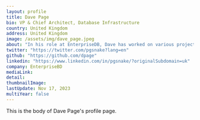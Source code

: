 ```yaml
---
layout: profile
title: Dave Page
bio: VP & Chief Architect, Database Infrastructure
country: United Kingdom
address: United Kingdom
image: /assets/img/dave_page.jpeg
about: "In his role at EnterpriseDB, Dave has worked on various projects, including developing multi-platform installer technology to improve user experience and integrate related products. He has also served as the lead architect for product installers, packaging, and deployment technology. Additionally, IDave has been the lead developer and architect of Postgres Enterprise Manager, and oversees global infrastructure."
twitter: "https://twitter.com/pgsnake?lang=en" 
github: "https://github.com/dpage"
linkedin: "https://www.linkedin.com/in/pgsnake/?originalSubdomain=uk"
company: EnterpriseBD
mediaLink: 
detail: 
thumbnailImage:
lastUpdate: Nov 17, 2023
multiYear: false
---
```


This is the body of Dave Page's profile page.
